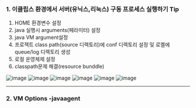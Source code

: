 
### 1. 이클립스 환경에서 서버(유닉스,리눅스) 구동 프로세스 실행하기 Tip
1. HOME 환경변수 설정
2. java 실행시 arguments(페라미터) 설정
3. java VM argument설정
4. 프로젝트 class path(source 디렉토리)에 conf 디렉토리 설정 및 로켈에 queue/log 디렉토리 생성
5. 로컬 운영체제 설정
6. classpath문제 해결(resource bunddle)

![image](https://user-images.githubusercontent.com/45334819/61463174-d8e80a00-a9ae-11e9-8901-49110509f090.png)
![image](https://user-images.githubusercontent.com/45334819/61463196-e1d8db80-a9ae-11e9-9a7e-5bc4d7ddf134.png)
![image](https://user-images.githubusercontent.com/45334819/61463210-e7362600-a9ae-11e9-8403-75d27b40cb29.png)
![image](https://user-images.githubusercontent.com/45334819/61463218-ec937080-a9ae-11e9-8c9b-2c398b348fde.png)
![image](https://user-images.githubusercontent.com/45334819/61463267-01700400-a9af-11e9-8e17-fda4cefe699c.png)
![image](https://user-images.githubusercontent.com/45334819/61463307-164c9780-a9af-11e9-8eb6-4021c9dd76a1.png)

<hr />

### 2. VM Options -javaagent
